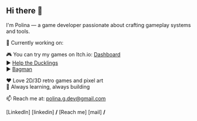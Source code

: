 ## Hi there 👋

I'm Polina — a game developer passionate about crafting gameplay systems and tools.

👾 Currently working on:

🎮 You can try my games on Itch.io: [Dashboard](https://mulwe.itch.io/)  
▶️ [Help the Ducklings](https://github.com/Mulwe/help-the-ducklings)  
▶️ [Bagman](https://mulwe.itch.io/bagman)  


❤️ Love 2D/3D retro games and pixel art  
🧠 Always learning, always building

📫 Reach me at: polina.g.dev@gmail.com

[LinkedIn] [linkedin] **/**
[Reach me] [mail] **/**
